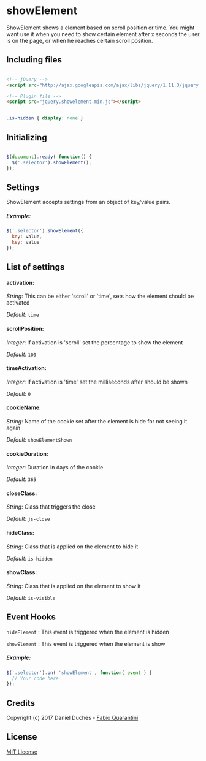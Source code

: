 # showElement

ShowElement shows a element based on scroll position or time.
You might want use it when you need to show certain element after x seconds the user is on the page, or when he reaches certain scroll position.

## Including files

```html

<!-- jQuery -->
<script src="http://ajax.googleapis.com/ajax/libs/jquery/1.11.3/jquery.min.js"></script>

<!-- Plugin file -->
<script src="jquery.showelement.min.js"></script>

```

```css

.is-hidden { display: none }

```

## Initializing

```javascript

$(document).ready( function() {
  $('.selector').showElement();
});

```

## Settings
ShowElement accepts settings from an object of key/value pairs.

##### Example:
```javascript
$('.selector').showElement({
  key: value,
  key: value
});
```

## List of settings

#### activation:
*String*: This can be either 'scroll' or 'time', sets how the element should be activated

*Default*: `time`

#### scrollPosition:
*Integer*: If activation is 'scroll' set the percentage to show the element

*Default*: `100`

#### timeActivation:
*Integer*: If activation is 'time' set the milliseconds after should be shown

*Default*: `0`

#### cookieName:
*String*: Name of the cookie set after the element is hide for not seeing it again

*Default*: `showElementShown`

#### cookieDuration:
*Integer*: Duration in days of the cookie

*Default*: `365`

#### closeClass:
*String*: Class that triggers the close

*Default*: `js-close`

#### hideClass:
*String*: Class that is applied on the element to hide it

*Default*: `is-hidden`

#### showClass:
*String*: Class that is applied on the element to show it

*Default*: `is-visible`

## Event Hooks
`hideElement` : This event is triggered when the element is hidden

`showElement` : This event is triggered when the element is show

##### Example:
```javascript
$('.selector').on( 'showElement', function( event ) {
  // Your code here
});
```

## Credits

Copyright (c) 2017 Daniel Duches - [Fabio Quarantini](http://www.fabioquarantini.com)

## License

[MIT License](http://opensource.org/licenses/MIT)
